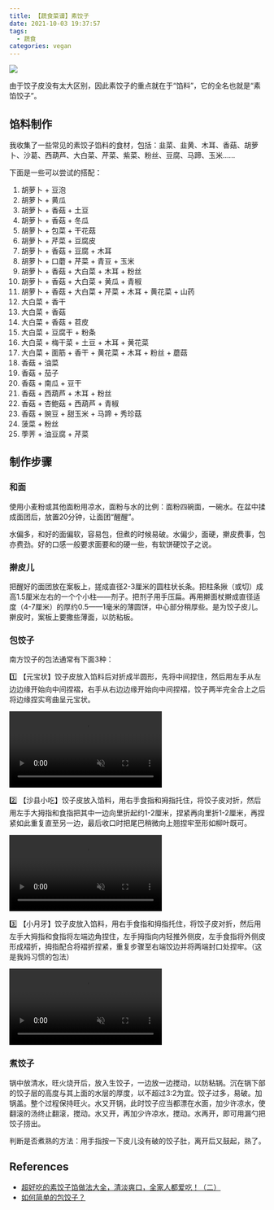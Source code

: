 ```yaml
---
title: 【蔬食菜谱】素饺子
date: 2021-10-03 19:37:57
tags:
  - 蔬食
categories: vegan
---
```


![](/images/vegan/dumplings.jpeg)

由于饺子皮没有太大区别，因此素饺子的重点就在于“馅料”，它的全名也就是“素馅饺子”。

## 馅料制作

我收集了一些常见的素饺子馅料的食材，包括：韭菜、韭黄、木耳、香菇、胡萝卜、沙葛、西葫芦、大白菜、芹菜、紫菜、粉丝、豆腐、马蹄、玉米......

下面是一些可以尝试的搭配：

1. 胡萝卜 + 豆泡
2. 胡萝卜 + 黄瓜
3. 胡萝卜 + 香菇 + 土豆
4. 胡萝卜 + 香菇 + 冬瓜
5. 胡萝卜 + 包菜 + 干花菇
6. 胡萝卜 + 芹菜 + 豆腐皮
7. 胡萝卜 + 香菇 + 豆腐 + 木耳
8. 胡萝卜 + 口蘑 + 芹菜 + 青豆 + 玉米
9. 胡萝卜 + 香菇 + 大白菜 + 木耳 + 粉丝
10. 胡萝卜 + 香菇 + 大白菜 + 黄瓜 + 青椒
11. 胡萝卜 + 香菇 + 大白菜 + 芹菜 + 木耳 + 黄花菜 + 山药
12. 大白菜 + 香干
13. 大白菜 + 香菇
14. 大白菜 + 香菇 + 苕皮
15. 大白菜 + 豆腐干 + 粉条
16. 大白菜 + 梅干菜 + 土豆 + 木耳 + 黄花菜
17. 大白菜 + 面筋 + 香干 + 黄花菜 + 木耳 + 粉丝 + 蘑菇
18. 香菇 + 油菜
19. 香菇 + 茄子 
20. 香菇 + 南瓜 + 豆干
21. 香菇 + 西葫芦 + 木耳 + 粉丝
22. 香菇 + 杏鲍菇 + 西葫芦 + 青椒
23. 香菇 + 豌豆 + 甜玉米 + 马蹄 + 秀珍菇
24. 菠菜 + 粉丝
25. 荸荠 + 油豆腐 + 芹菜


## 制作步骤

### 和面

使用小麦粉或其他面粉用凉水，面粉与水的比例：面粉四碗面，一碗水。在盆中揉成面团后，放置20分钟，让面团“醒醒”。

水偏多，和好的面偏软，容易包，但煮的时候易破。水偏少，面硬，擀皮费事，包亦费劲。好的口感一般要求面要和的硬一些，有软饼硬饺子之说。

### 擀皮儿

把醒好的面团放在案板上，搓成直径2-3厘米的圆柱状长条。把柱条揪（或切）成高1.5厘米左右的一个个小柱——剂子。把剂子用手压扁。再用擀面杖擀成直径适度（4-7厘米）的厚约0.5——1毫米的薄圆饼，中心部分稍厚些。是为饺子皮儿。擀皮时，案板上要撒些薄面，以防粘板。

### 包饺子

南方饺子的包法通常有下面3种：

:one: 【元宝状】饺子皮放入馅料后对折成半圆形，先将中间捏住，然后用左手从左边边缘开始向中间捏褶，右手从右边边缘开始向中间捏褶，饺子两半完全合上之后将边缘捏实弯曲呈元宝状。

<video muted autoplay loop>
    <source src="/images/vegan/make-dumplings-01.mp4" type="video/mp4">
</video>

:two: 【沙县小吃】饺子皮放入馅料，用右手食指和拇指托住，将饺子皮对折，然后用左手大拇指和食指把其中一边向里折起约1-2厘米，捏紧再向里折1-2厘米，再捏紧如此重复直至另一边，最后收口时把尾巴稍微向上翘捏牢至形如柳叶既可。

<video muted autoplay loop>
    <source src="/images/vegan/make-dumplings-02.mp4" type="video/mp4">
</video>

:three: 【小月牙】饺子皮放入馅料，用右手食指和拇指托住，将饺子皮对折，然后用左手大拇指和食指将左端边角捏住，左手拇指向内轻推外侧皮，左手食指将外侧皮形成褶折，拇指配合将褶折捏紧，重复步骤至右端饺边并将两端封口处捏牢。（这是我妈习惯的包法）

<video muted autoplay loop>
    <source src="/images/vegan/make-dumplings-03.mp4" type="video/mp4">
</video>

### 煮饺子

锅中放清水，旺火烧开后，放入生饺子，一边放一边搅动，以防粘锅。沉在锅下部的饺子层的高度与其上面的水层的厚度，以不超过3:2为宜。饺子过多，易破。加锅盖。整个过程保持旺火。水又开锅，此时饺子应当都漂在水面，加少许凉水，使翻滚的汤终止翻滚，搅动。水又开，再加少许凉水，搅动。水再开，即可用漏勺把饺子捞出。

判断是否煮熟的方法：用手指按一下皮儿没有破的饺子肚，离开后又鼓起，熟了。

## References

- [超好吃的素饺子馅做法大全，清淡爽口，全家人都爱吃！（二）](https://new.qq.com/omn/20210418/20210418A02S2Y00.html)
- [如何简单的包饺子？](https://www.zhihu.com/question/26701313)